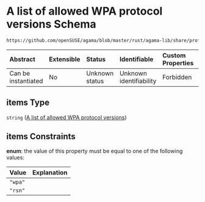 # A list of allowed WPA protocol versions Schema

```txt
https://github.com/openSUSE/agama/blob/master/rust/agama-lib/share/profile.schema.json#/properties/network/properties/connections/items/properties/wireless/properties/wpaProtocolVersions/items
```



| Abstract            | Extensible | Status         | Identifiable            | Custom Properties | Additional Properties | Access Restrictions | Defined In                                                          |
| :------------------ | :--------- | :------------- | :---------------------- | :---------------- | :-------------------- | :------------------ | :------------------------------------------------------------------ |
| Can be instantiated | No         | Unknown status | Unknown identifiability | Forbidden         | Allowed               | none                | [profile.schema.json\*](profile.schema.json "open original schema") |

## items Type

`string` ([A list of allowed WPA protocol versions](profile-properties-network-settings-properties-network-connections-to-be-defined-items-properties-wireless-configuration-properties-wpaprotocolversions-a-list-of-allowed-wpa-protocol-versions.md))

## items Constraints

**enum**: the value of this property must be equal to one of the following values:

| Value   | Explanation |
| :------ | :---------- |
| `"wpa"` |             |
| `"rsn"` |             |
